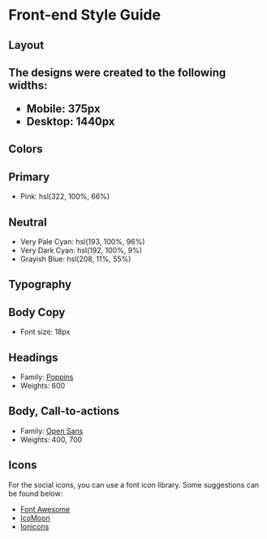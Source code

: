 <h1> Front-end Style Guide</h1>

<h2> Layout<h2>

<p>The designs were created to the following widths:</p>

- Mobile: 375px
- Desktop: 1440px

<h2> Colors</h2>

<h2> Primary</h2>

- Pink: hsl(322, 100%, 66%)

<h2> Neutral</h2>

- Very Pale Cyan: hsl(193, 100%, 96%)
- Very Dark Cyan: hsl(192, 100%, 9%)
- Grayish Blue: hsl(208, 11%, 55%)

<h2> Typography</h2>

<h2> Body Copy</h2>

- Font size: 18px

<h2> Headings</h2>

- Family: [Poppins](https://fonts.google.com/specimen/Poppins)
- Weights: 600

<h2> Body, Call-to-actions</h2>

- Family: [Open Sans](https://fonts.google.com/specimen/Open+Sans)
- Weights: 400, 700

<h2> Icons</h2>

For the social icons, you can use a font icon library. Some suggestions can be found below:

- [Font Awesome](https://fontawesome.com/)
- [IcoMoon](https://icomoon.io/)
- [Ionicons](https://ionicons.com/)